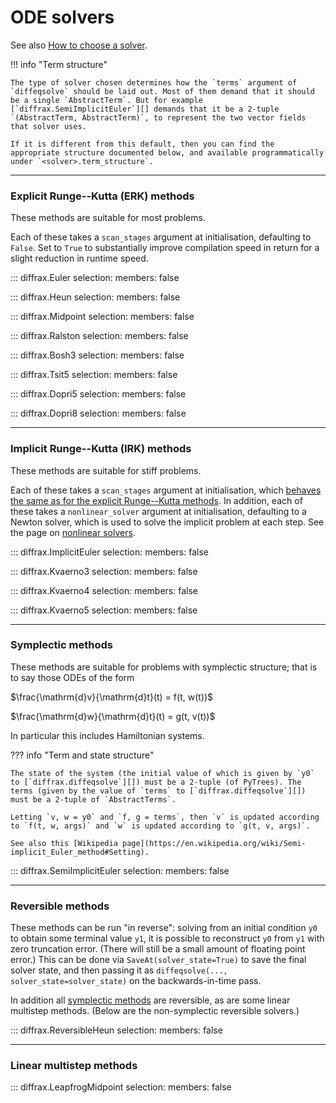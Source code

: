 # ODE solvers

See also [How to choose a solver](../../usage/how-to-choose-a-solver.md#ordinary-differential-equations).

!!! info "Term structure"

    The type of solver chosen determines how the `terms` argument of `diffeqsolve` should be laid out. Most of them demand that it should be a single `AbstractTerm`. But for example [`diffrax.SemiImplicitEuler`][] demands that it be a 2-tuple `(AbstractTerm, AbstractTerm)`, to represent the two vector fields that solver uses.

    If it is different from this default, then you can find the appropriate structure documented below, and available programmatically under `<solver>.term_structure`.

---

### Explicit Runge--Kutta (ERK) methods

These methods are suitable for most problems.

Each of these takes a `scan_stages` argument at initialisation, defaulting to `False`. Set to `True` to substantially improve compilation speed in return for a slight reduction in runtime speed.

::: diffrax.Euler
    selection:
        members: false

::: diffrax.Heun
    selection:
        members: false

::: diffrax.Midpoint
    selection:
        members: false

::: diffrax.Ralston
    selection:
        members: false

::: diffrax.Bosh3
    selection:
        members: false

::: diffrax.Tsit5
    selection:
        members: false

::: diffrax.Dopri5
    selection:
        members: false

::: diffrax.Dopri8
    selection:
        members: false

---

### Implicit Runge--Kutta (IRK) methods

These methods are suitable for stiff problems.

Each of these takes a `scan_stages` argument at initialisation, which [behaves the same as for the explicit Runge--Kutta methods](#explicit-runge-kutta-erk-methods). In addition, each of these takes a `nonlinear_solver` argument at initialisation, defaulting to a Newton solver, which is used to solve the implicit problem at each step. See the page on [nonlinear solvers](../nonlinear_solver.md).

::: diffrax.ImplicitEuler
    selection:
        members: false

::: diffrax.Kvaerno3
    selection:
        members: false

::: diffrax.Kvaerno4
    selection:
        members: false

::: diffrax.Kvaerno5
    selection:
        members: false

---

### Symplectic methods

These methods are suitable for problems with symplectic structure; that is to say those ODEs of the form

$\frac{\mathrm{d}v}{\mathrm{d}t}(t) = f(t, w(t))$

$\frac{\mathrm{d}w}{\mathrm{d}t}(t) = g(t, v(t))$

In particular this includes Hamiltonian systems.

??? info "Term and state structure"

    The state of the system (the initial value of which is given by `y0` to [`diffrax.diffeqsolve`][]) must be a 2-tuple (of PyTrees). The terms (given by the value of `terms` to [`diffrax.diffeqsolve`][]) must be a 2-tuple of `AbstractTerms`.

    Letting `v, w = y0` and `f, g = terms`, then `v` is updated according to `f(t, w, args)` and `w` is updated according to `g(t, v, args)`.

    See also this [Wikipedia page](https://en.wikipedia.org/wiki/Semi-implicit_Euler_method#Setting).

::: diffrax.SemiImplicitEuler
    selection:
        members: false

---

### Reversible methods

These methods can be run "in reverse": solving from an initial condition `y0` to obtain some terminal value `y1`, it is possible to reconstruct `y0` from `y1` with zero truncation error. (There will still be a small amount of floating point error.) This can be done via `SaveAt(solver_state=True)` to save the final solver state, and then passing it as `diffeqsolve(..., solver_state=solver_state)` on the backwards-in-time pass.

In addition all [symplectic methods](#symplectic-methods) are reversible, as are some linear multistep methods. (Below are the non-symplectic reversible solvers.)

::: diffrax.ReversibleHeun
    selection:
        members: false

---

### Linear multistep methods

::: diffrax.LeapfrogMidpoint
    selection:
        members: false
